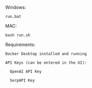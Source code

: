 
Windows:
  
    run.bat
  
MAC:
  
    bash run.sh
  
Requirements:

    Docker Desktop installed and running
  
    API Keys (can be entered in the UI):

      OpenAI API Key
  
      SerpAPI Key
